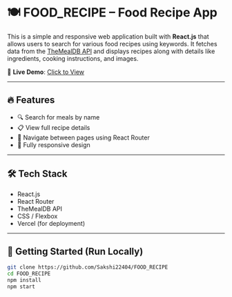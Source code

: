 # 🍽️ FOOD_RECIPE – Food Recipe App

This is a simple and responsive web application built with **React.js** that allows users to search for various food recipes using keywords. It fetches data from the [TheMealDB API](https://www.themealdb.com/api.php) and displays recipes along with details like ingredients, cooking instructions, and images.

🔗 **Live Demo**: [Click to View](https://food-recipe-eight-gamma.vercel.app/)

---

## 🔥 Features

- 🔍 Search for meals by name
- 📋 View full recipe details
- 🧭 Navigate between pages using React Router
- 📱 Fully responsive design

---

## 🛠 Tech Stack

- React.js
- React Router
- TheMealDB API
- CSS / Flexbox
- Vercel (for deployment)

---

## 🚀 Getting Started (Run Locally)

```bash
git clone https://github.com/Sakshi22404/FOOD_RECIPE
cd FOOD_RECIPE
npm install
npm start

